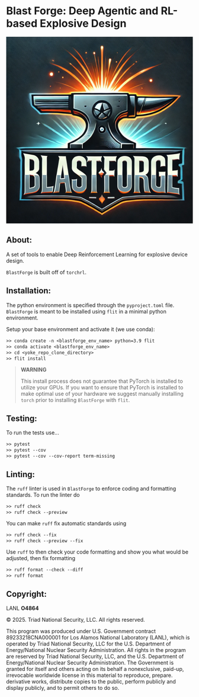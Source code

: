 Blast Forge: Deep Agentic and RL-based Explosive Design
=======================================================

![Blow it up!](./blastforge_logo.png)


About:
------

A set of tools to enable Deep Reinforcement Learning for explosive
device design.

`BlastForge` is built off of `torchrl`. 


Installation:
-------------

The python environment is specified through the `pyproject.toml`
file. `BlastForge` is meant to be installed using `flit` in a minimal
python environment.

Setup your base environment and activate it (we use conda):

```
>> conda create -n <blastforge_env_name> python=3.9 flit
>> conda activate <blastforge_env_name>
>> cd <yoke_repo_clone_directory>
>> flit install
```

> **WARNING**
> 
> This install process does not guarantee that PyTorch is installed to
> utilize your GPUs. If you want to ensure that PyTorch is installed to
> make optimal use of your hardware we suggest manually installing
> `torch` prior to installing `BlastForge` with `flit`.


Testing:
--------

To run the tests use...

```
>> pytest
>> pytest --cov
>> pytest --cov --cov-report term-missing
```


Linting:
--------

The `ruff` linter is used in `BlastForge` to enforce coding and formatting
standards. To run the linter do

```
>> ruff check
>> ruff check --preview
```

You can make `ruff` fix automatic standards using

```
>> ruff check --fix
>> ruff check --preview --fix
```

Use `ruff` to then check your code formatting and show you what would
be adjusted, then fix formatting

```
>> ruff format --check --diff
>> ruff format
```


Copyright:
----------

LANL **O4864**

&copy; 2025. Triad National Security, LLC. All rights reserved.

This program was produced under U.S. Government contract 89233218CNA000001 for Los
Alamos National Laboratory (LANL), which is operated by Triad National Security, LLC for
the U.S. Department of Energy/National Nuclear Security Administration. All rights in
the program are reserved by Triad National Security, LLC, and the U.S. Department of
Energy/National Nuclear Security Administration. The Government is granted for itself
and others acting on its behalf a nonexclusive, paid-up, irrevocable worldwide license
in this material to reproduce, prepare. derivative works, distribute copies to the
public, perform publicly and display publicly, and to permit others to do so.